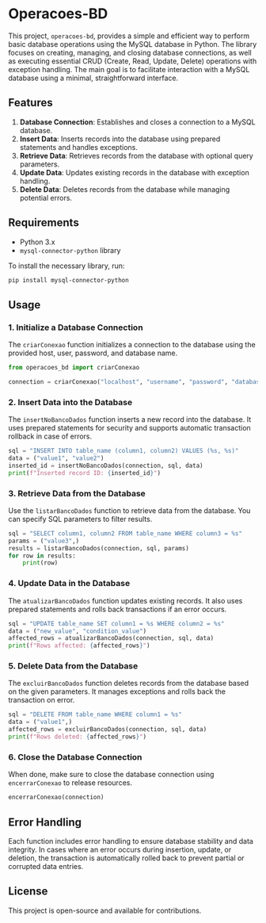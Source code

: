 
# Operacoes-BD

This project, `operacoes-bd`, provides a simple and efficient way to perform basic database operations using the MySQL database in Python. The library focuses on creating, managing, and closing database connections, as well as executing essential CRUD (Create, Read, Update, Delete) operations with exception handling. The main goal is to facilitate interaction with a MySQL database using a minimal, straightforward interface.

## Features

1. **Database Connection**: Establishes and closes a connection to a MySQL database.
2. **Insert Data**: Inserts records into the database using prepared statements and handles exceptions.
3. **Retrieve Data**: Retrieves records from the database with optional query parameters.
4. **Update Data**: Updates existing records in the database with exception handling.
5. **Delete Data**: Deletes records from the database while managing potential errors.

## Requirements

- Python 3.x
- `mysql-connector-python` library

To install the necessary library, run:

```bash
pip install mysql-connector-python
```

## Usage

### 1. Initialize a Database Connection

The `criarConexao` function initializes a connection to the database using the provided host, user, password, and database name.

```python
from operacoes_bd import criarConexao

connection = criarConexao("localhost", "username", "password", "database_name")
```

### 2. Insert Data into the Database

The `insertNoBancoDados` function inserts a new record into the database. It uses prepared statements for security and supports automatic transaction rollback in case of errors.

```python
sql = "INSERT INTO table_name (column1, column2) VALUES (%s, %s)"
data = ("value1", "value2")
inserted_id = insertNoBancoDados(connection, sql, data)
print(f"Inserted record ID: {inserted_id}")
```

### 3. Retrieve Data from the Database

Use the `listarBancoDados` function to retrieve data from the database. You can specify SQL parameters to filter results.

```python
sql = "SELECT column1, column2 FROM table_name WHERE column3 = %s"
params = ("value3",)
results = listarBancoDados(connection, sql, params)
for row in results:
    print(row)
```

### 4. Update Data in the Database

The `atualizarBancoDados` function updates existing records. It also uses prepared statements and rolls back transactions if an error occurs.

```python
sql = "UPDATE table_name SET column1 = %s WHERE column2 = %s"
data = ("new_value", "condition_value")
affected_rows = atualizarBancoDados(connection, sql, data)
print(f"Rows affected: {affected_rows}")
```

### 5. Delete Data from the Database

The `excluirBancoDados` function deletes records from the database based on the given parameters. It manages exceptions and rolls back the transaction on error.

```python
sql = "DELETE FROM table_name WHERE column1 = %s"
data = ("value1",)
affected_rows = excluirBancoDados(connection, sql, data)
print(f"Rows deleted: {affected_rows}")
```

### 6. Close the Database Connection

When done, make sure to close the database connection using `encerrarConexao` to release resources.

```python
encerrarConexao(connection)
```

## Error Handling

Each function includes error handling to ensure database stability and data integrity. In cases where an error occurs during insertion, update, or deletion, the transaction is automatically rolled back to prevent partial or corrupted data entries.

## License

This project is open-source and available for contributions.
